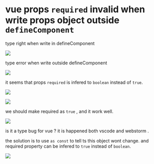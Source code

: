 # vue props `required` invalid when write props object outside `defineComponent`

type right when write in defineComponent

![](https://fastly.jsdelivr.net/gh/Dedicatus546/image@main/202209120108134.avif) 

type error when write outside defineComponent

![](https://fastly.jsdelivr.net/gh/Dedicatus546/image@main/202209120109518.avif)

it seems that props `required` is infered to `boolean` instead of `true`.

![](https://fastly.jsdelivr.net/gh/Dedicatus546/image@main/202209120113420.avif)

![](https://fastly.jsdelivr.net/gh/Dedicatus546/image@main/202209120113940.avif)

we should make required as `true` , and it work well.

![](https://fastly.jsdelivr.net/gh/Dedicatus546/image@main/202209120114839.avif)

is it a type bug for vue ? it is happened both vscode and webstorm .

the solution is to use `as const` to tell ts this object wont change. and required property can be infered to `true` instead of `boolean`.

![](https://fastly.jsdelivr.net/gh/Dedicatus546/image@main/202209121520385.avif)
